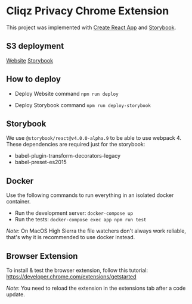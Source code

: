 # Cliqz Privacy Chrome Extension

This project was implemented with [Create React App](https://github.com/facebookincubator/create-react-app) and
[Storybook](https://github.com/storybooks/storybook).


## S3 deployment

[Website](http://cliqz.s3-website.eu-central-1.amazonaws.com/website/)
[Storybook](http://cliqz.s3-website.eu-central-1.amazonaws.com/storybook/)

## How to deploy

- Deploy Website command
`npm run deploy`

- Deploy Storybook command
`npm run deploy-storybook`

## Storybook

We use `@storybook/react@v4.0.0-alpha.9` to be able to use webpack 4.
These dependencies are required just for the storybook:
- babel-plugin-transform-decorators-legacy
- babel-preset-es2015


## Docker
Use the following commands to run everything in an isolated docker container.

- Run the development server: `docker-compose up`
- Run the tests: `docker-compose exec app npm run test`

*Note*: On MacOS High Sierra the file watchers don't always work reliable, that's why it is recommended to use docker instead.


## Browser Extension
To install & test the browser extension, follow this tutorial: https://developer.chrome.com/extensions/getstarted

*Note*: You need to reload the extension in the extensions tab after a code update.
